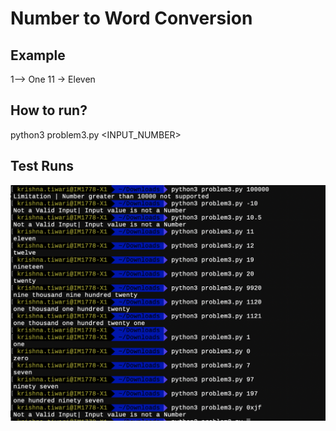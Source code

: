 # Number to Word Conversion

## Example 
1--> One
11 -> Eleven


## How to run? 

python3 problem3.py <INPUT_NUMBER>


## Test Runs

![Screenshot](problem3.png)
